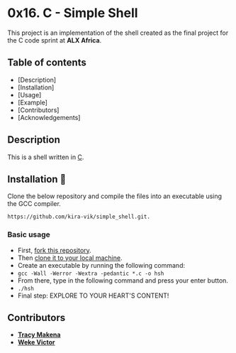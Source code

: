 # 0x16. C - Simple Shell

This project is an implementation of the shell created as the final project for the C code sprint at **ALX Africa**.

## Table of contents

 - [Description]
 - [Installation]
 - [Usage]
 - [Example]
 - [Contributors]
 - [Acknowledgements]

## Description 
This is a shell written in [C](https://en.wikipedia.org/wiki/C_(programming_language)).

## Installation :wrench:
Clone the below repository and compile the files into an executable using the GCC compiler.
```
https://github.com/kira-vik/simple_shell.git.
```


### Basic usage
- First, [fork this repository](https://docs.github.com/en/github/getting-started-with-github/fork-a-repo).
- Then [clone it to your local machine](https://docs.github.com/en/github/creating-cloning-and-archiving-repositories/cloning-a-repository).
- Create an executable by running the following command:
- `gcc -Wall -Werror -Wextra -pedantic *.c -o hsh`
- From there, type in the following command and press your enter button.
- `./hsh`
- Final step: EXPLORE TO YOUR HEART'S CONTENT!

## Contributors 
* [**Tracy Makena**](https://github.com/MakenaEurydice)
* [**Weke Victor**](https://github.com/kira-vik)
